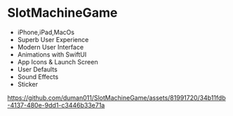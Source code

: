 # SlotMachineGame

* iPhone,iPad,MacOs
* Superb User Experience
* Modern User Interface
* Animations with SwiftUI
* App Icons & Launch Screen
* User Defaults
* Sound Effects
* Sticker
  



https://github.com/duman011/SlotMachineGame/assets/81991720/34b11fdb-4137-480e-9dd1-c3446b33e71a


